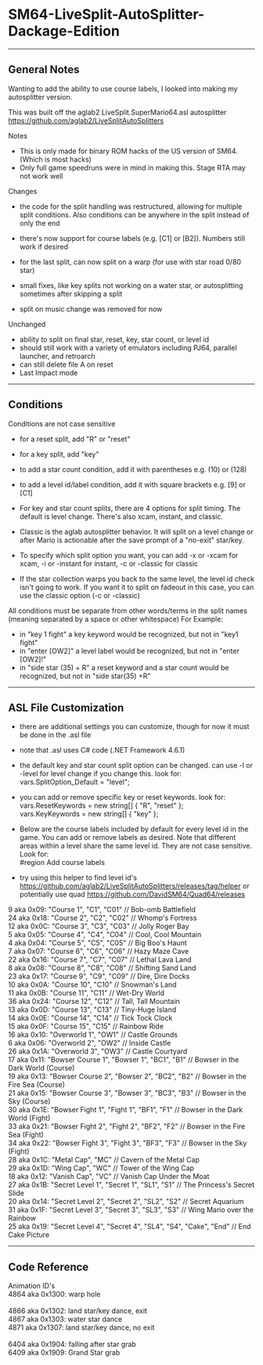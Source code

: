 # SM64-LiveSplit-AutoSplitter-Dackage-Edition

-------------
General Notes
-------------

Wanting to add the ability to use course labels, I looked into making my autosplitter version.

This was built off the aglab2 LiveSplit.SuperMario64.asl autosplitter
	https://github.com/aglab2/LiveSplitAutoSplitters

Notes
- This is only made for binary ROM hacks of the US version of SM64. (Which is most hacks)
- Only full game speedruns were in mind in making this. Stage RTA may not work well

Changes
- the code for the split handling was restructured, allowing for multiple split conditions. Also
	conditions can be anywhere in the split instead of only the end
- there's now support for course labels (e.g. [C1] or [B2]). Numbers still work if desired
- for the last split, can now split on a warp (for use with star road 0/80 star)
- small fixes, like key splits not working on a water star, or autosplitting sometimes after skipping a split

- split on music change was removed for now

Unchanged
- ability to split on final star, reset, key, star count, or level id
- should still work with a variety of emulators including PJ64, parallel launcher, and retroarch
- can still delete file A on reset
- Last Impact mode

----------
Conditions
----------

Conditions are not case sensitive

- for a reset split, add "R" or "reset"
- for a key split, add "key"
- to add a star count condition, add it with parentheses e.g. (10) or (128)
- to add a level id/label condition, add it with square brackets e.g. [9] or [C1]

- For key and star count splits, there are 4 options for split timing. The default is level change.
	There's also xcam, instant, and classic.
- Classic is the aglab autosplitter behavior.  It will split on a level change or after Mario is
	actionable after the save prompt of a "no-exit" star/key.
- To specify which split option you want, you can add -x or -xcam for xcam, -i or -instant for instant, -c
	or -classic for classic
- If the star collection warps you back to the same level, the level id check isn't going to work. If you want it to split
	on fadeout in this case, you can use the classic option (-c or -classic)
	
All conditions must be separate from other words/terms in the split names (meaning separated by a space or other whitespace)
	For Example:
- in "key 1 fight" a key keyword would be recognized, but not in "key1 fight"
- in "enter [OW2]" a level label would be recognized, but not in "enter [OW2]!"
- in "side star (35) + R" a reset keyword and a star count would be recognized, but not in "side star(35) +R"

----------------------
ASL File Customization
----------------------

- there are additional settings you can customize, though for now it must be done in the .asl file
- note that .asl uses C# code (.NET Framework 4.6.1)

- the default key and star count split option can be changed. can use -l or -level for level change if
	you change this. look for:<br />
	vars.SplitOption_Default = "level";<br />
	
- you can add or remove specific key or reset keywords. look for:<br />
	vars.ResetKeywords = new string[] { "R", "reset" };<br />
	vars.KeyKeywords = new string[] { "key" };<br />
	
- Below are the course labels included by default for every level id in the game. You can add or remove
	labels as desired. Note that different areas within a level share the same level id. They are not case 
	sensitive. Look for:<br />
	#region Add course labels<br />

- try using this helper to find level id's https://github.com/aglab2/LiveSplitAutoSplitters/releases/tag/helper
	or potentially use quad https://github.com/DavidSM64/Quad64/releases
	
9  aka 0x09: "Course 1", "C1", "C01" // Bob-omb Battlefield<br />
24 aka 0x18: "Course 2", "C2", "C02" // Whomp's Fortress<br />
12 aka 0x0C: "Course 3", "C3", "C03" // Jolly Roger Bay<br />
5  aka 0x05: "Course 4", "C4", "C04" // Cool, Cool Mountain<br />
4  aka 0x04: "Course 5", "C5", "C05" // Big Boo's Haunt<br />
7  aka 0x07: "Course 6", "C6", "C06" // Hazy Maze Cave<br />
22 aka 0x16: "Course 7", "C7", "C07" // Lethal Lava Land<br />
8  aka 0x08: "Course 8", "C8", "C08" // Shifting Sand Land<br />
23 aka 0x17: "Course 9", "C9", "C09" // Dire, Dire Docks<br />
10 aka 0x0A: "Course 10", "C10" // Snowman's Land<br />
11 aka 0x0B: "Course 11", "C11" // Wet-Dry World<br />
36 aka 0x24: "Course 12", "C12" // Tall, Tall Mountain<br />
13 aka 0x0D: "Course 13", "C13" // Tiny-Huge Island<br />
14 aka 0x0E: "Course 14", "C14" // Tick Tock Clock<br />
15 aka 0x0F: "Course 15", "C15" // Rainbow Ride<br />
16 aka 0x10: "Overworld 1", "OW1" // Castle Grounds<br />
6  aka 0x06: "Overworld 2", "OW2" // Inside Castle<br />
26 aka 0x1A: "Overworld 3", "OW3" // Castle Courtyard<br />
17 aka 0x11: "Bowser Course 1", "Bowser 1", "BC1", "B1" // Bowser in the Dark World (Course)<br />
19 aka 0x13: "Bowser Course 2", "Bowser 2", "BC2", "B2" // Bowser in the Fire Sea (Course)<br />
21 aka 0x15: "Bowser Course 3", "Bowser 3", "BC3", "B3" // Bowser in the Sky (Course)<br />
30 aka 0x1E: "Bowser Fight 1", "Fight 1", "BF1", "F1" // Bowser in the Dark World (Fight)<br />
33 aka 0x21: "Bowser Fight 2", "Fight 2", "BF2", "F2" // Bowser in the Fire Sea (Fight)<br />
34 aka 0x22: "Bowser Fight 3", "Fight 3", "BF3", "F3" // Bowser in the Sky (Fight)<br />
28 aka 0x1C: "Metal Cap", "MC" // Cavern of the Metal Cap<br />
29 aka 0x1D: "Wing Cap", "WC" // Tower of the Wing Cap<br />
18 aka 0x12: "Vanish Cap", "VC" // Vanish Cap Under the Moat<br />
27 aka 0x1B: "Secret Level 1", "Secret 1", "SL1", "S1" // The Princess's Secret Slide<br />
20 aka 0x14: "Secret Level 2", "Secret 2", "SL2", "S2" // Secret Aquarium<br />
31 aka 0x1F: "Secret Level 3", "Secret 3", "SL3", "S3" // Wing Mario over the Rainbow<br />
25 aka 0x19: "Secret Level 4", "Secret 4", "SL4", "S4", "Cake", "End" // End Cake Picture<br />

--------------
Code Reference
--------------

Animation ID's<br />
4864 aka 0x1300: warp hole<br />
<br />
4866 aka 0x1302: land star/key dance, exit<br />
4867 aka 0x1303: water star dance<br />
4871 aka 0x1307: land star/key dance, no exit<br />
<br />
6404 aka 0x1904: falling after star grab<br />
6409 aka 0x1909: Grand Star grab<br />